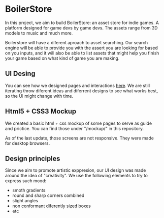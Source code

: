 # BoilerStore

In this project, we aim to build BoilerStore: an asset store for indie games.
A platform designed for game devs by game devs. 
The assets range from 3D models to music and much more.

Boilerstore will have a diferent aproach to asset searching. 
Our search engine will be able to provide you with the assert you are looking for
based on you inputs, and it will also be able to list assets that might help you 
finish your game based on what kind of game you are making.

## UI Desing
You can see how we designed pages and interactions 
[here](https://www.figma.com/file/0VzORJzqKJ0QuVIZ8dZElY/Web?type=design&node-id=0%3A1&t=3D4Uz93yfZ2p1mte-1).
We are still iterating throw diferent ideas and diferrent designs to see what works best, 
so the UI might change with time.


## Html5 + CSS3 Mockup
We created a basic html + css mockup of some pages to serve as guide and prictice.
You can find those under "/mockup/" in this repository.

As of the last update, those screens are not responsive. They were made for desktop browsers.


## Design principles
Since we aim to promote artistic exppresion, our UI design was made around the idea of "creativity".
We use the following elements to try to express such mood:
- smoth gradients
- round and sharp corners combined
- slight angles
- non conformant diferently sized boxes
- etc
